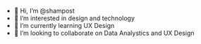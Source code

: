 - 👋 Hi, I’m @shampost
- 👀 I’m interested in design and technology
- 🌱 I’m currently learning UX Design
- 💞️ I’m looking to collaborate on Data Analystics and UX Design

<!---
shampost/shampost is a ✨ special ✨ repository because its `README.md` (this file) appears on your GitHub profile.
You can click the Preview link to take a look at your changes.
--->
